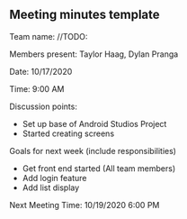 ## Meeting minutes template

Team name: //TODO:

Members present: Taylor Haag, Dylan Pranga

Date: 10/17/2020

Time: 9:00 AM

Discussion points: 

* Set up base of Android Studios Project
* Started creating screens

Goals for next week (include responsibilities)

* Get front end started (All team members)
* Add login feature
* Add list display

Next Meeting Time: 10/19/2020 6:00 PM

